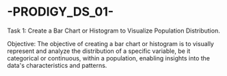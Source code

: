 # -PRODIGY_DS_01-

Task 1: Create a Bar Chart or Histogram to Visualize Population Distribution.

Objective: The objective of creating a bar chart or histogram is to visually represent and analyze the distribution of a specific variable, be it categorical or continuous, within a population, enabling insights into the data's characteristics and patterns.
